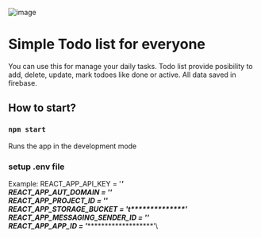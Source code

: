 ![image](https://user-images.githubusercontent.com/82111498/192955121-27e903c5-36fd-4488-8c1e-8f388e4ce07e.png)

# Simple Todo list for everyone

You can use this for manage your daily tasks. Todo list provide posibility to add, delete, update, mark todoes like done or active. All data saved in firebase.

## How to start?
### `npm start`

Runs the app in the development mode

### setup .env file

Example:
  REACT_APP_API_KEY = '**********************************'\
  REACT_APP_AUT_DOMAIN = '*****************************'\
  REACT_APP_PROJECT_ID = '*****************'\
  REACT_APP_STORAGE_BUCKET = 't**************************'\
  REACT_APP_MESSAGING_SENDER_ID = '*************'\
  REACT_APP_APP_ID = '****************************************'\
